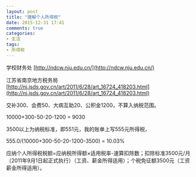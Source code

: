 ```yaml
---
layout: post
title: "理解个人所得税"
date: 2015-12-31 17:41
comments: true
categories: 
- 生活
tags:
- 所得税
---
```



学校财务处 [http://ndcw.nju.edu.cn/](http://ndcw.nju.edu.cn/)

江苏省南京地方税务局 [http://nj.jsds.gov.cn/art/2011/6/28/art_16724_418203.html](http://nj.jsds.gov.cn/art/2011/6/28/art_16724_418203.html)

交补300、会费50、大病互助20、公积金1200，不算入纳税范围。

  10000+300-50-20-1200 = 9030
  
3500以上为纳税标准，即551元，我的账单上写555元所得税， 

  555.0/(10000+300-50-20-1200-3500) = 10.03%
  
应纳个人所得税税额=应纳税所得额×适用税率-速算扣除数；扣除标准3500元/月（2011年9月1日起正式执行）（工资、薪金所得适用）；个税免征额3500元（工资薪金所得适用）。


